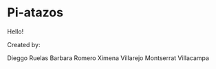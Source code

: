 # Pi-atazos

Hello! 

Created by: 

Dieggo Ruelas 
Barbara Romero 
Ximena Villarejo 
Montserrat Villacampa
